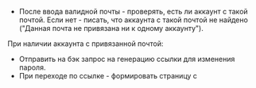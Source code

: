 - После ввода валидной почты - проверять, есть ли аккаунт с такой почтой. Если нет - писать, что аккаунта с такой почтой не найдено ("Данная почта не привязана ни к одному аккаунту").

При наличии аккаунта с привязанной почтой:
- Отправить на бэк запрос на генерацию ссылки для изменения пароля.
- При переходе по ссылке - формировать страницу с 